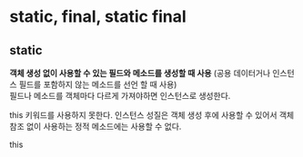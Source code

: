 # static, final, static final

## static
**객체 생성 없이 사용할 수 있는 필드와 메소드를 생성할 때 사용** (공용 데이터거나 인스턴스 필드를 포함하지 않는 메소드를 선언 할 때 사용)<br/>
필드나 메소드를 객체마다 다르게 가져야하면 인스턴스로 생성한다.

this 키워드를 사용하지 못한다.
인스턴스 성질은 객체 생성 후에 사용할 수 있어서 객체 참조 없이 사용하는 정적 메소드에는 사용할 수 없다.

this
